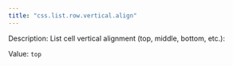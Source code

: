 ```yaml
---
title: "css.list.row.vertical.align"
---
```


Description: List cell vertical alignment (top, middle, bottom, etc.):

Value: `top`